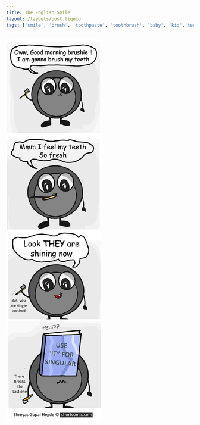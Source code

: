```yaml
---
title: The English Smile
layout: /layouts/post.liquid
tags: ['smile', 'brush', 'toothpaste', 'toothbrush', 'baby', 'kid','teeth']
---
```


<img class="back comicimg" src="./comic.jpg" style="aspect-ratio:  0.25;" />